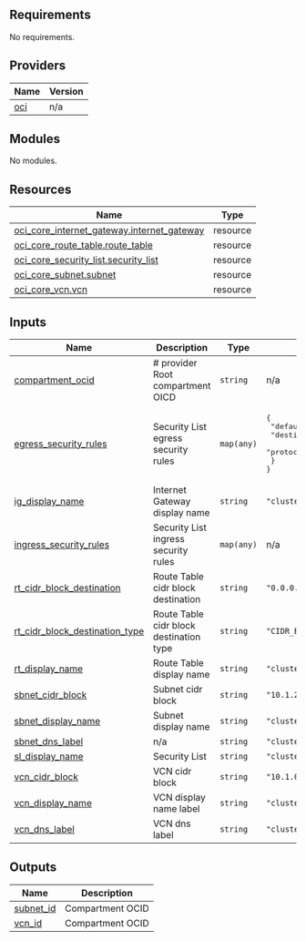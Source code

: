 <!-- BEGIN_TF_DOCS -->
## Requirements

No requirements.

## Providers

| Name | Version |
|------|---------|
| <a name="provider_oci"></a> [oci](#provider\_oci) | n/a |

## Modules

No modules.

## Resources

| Name | Type |
|------|------|
| [oci_core_internet_gateway.internet_gateway](https://registry.terraform.io/providers/hashicorp/oci/latest/docs/resources/core_internet_gateway) | resource |
| [oci_core_route_table.route_table](https://registry.terraform.io/providers/hashicorp/oci/latest/docs/resources/core_route_table) | resource |
| [oci_core_security_list.security_list](https://registry.terraform.io/providers/hashicorp/oci/latest/docs/resources/core_security_list) | resource |
| [oci_core_subnet.subnet](https://registry.terraform.io/providers/hashicorp/oci/latest/docs/resources/core_subnet) | resource |
| [oci_core_vcn.vcn](https://registry.terraform.io/providers/hashicorp/oci/latest/docs/resources/core_vcn) | resource |

## Inputs

| Name | Description | Type | Default | Required |
|------|-------------|------|---------|:--------:|
| <a name="input_compartment_ocid"></a> [compartment\_ocid](#input\_compartment\_ocid) | # provider Root compartment OICD | `string` | n/a | yes |
| <a name="input_egress_security_rules"></a> [egress\_security\_rules](#input\_egress\_security\_rules) | Security List egress security rules | `map(any)` | <pre>{<br>  "default": {<br>    "destination": "0.0.0.0/0",<br>    "protocol": "6"<br>  }<br>}</pre> | no |
| <a name="input_ig_display_name"></a> [ig\_display\_name](#input\_ig\_display\_name) | Internet Gateway display name | `string` | `"clusterIG"` | no |
| <a name="input_ingress_security_rules"></a> [ingress\_security\_rules](#input\_ingress\_security\_rules) | Security List ingress security rules | `map(any)` | n/a | yes |
| <a name="input_rt_cidr_block_destination"></a> [rt\_cidr\_block\_destination](#input\_rt\_cidr\_block\_destination) | Route Table cidr block destination | `string` | `"0.0.0.0/0"` | no |
| <a name="input_rt_cidr_block_destination_type"></a> [rt\_cidr\_block\_destination\_type](#input\_rt\_cidr\_block\_destination\_type) | Route Table cidr block destination type | `string` | `"CIDR_BLOCK"` | no |
| <a name="input_rt_display_name"></a> [rt\_display\_name](#input\_rt\_display\_name) | Route Table display name | `string` | `"clusterRouteTable"` | no |
| <a name="input_sbnet_cidr_block"></a> [sbnet\_cidr\_block](#input\_sbnet\_cidr\_block) | Subnet cidr block | `string` | `"10.1.20.0/24"` | no |
| <a name="input_sbnet_display_name"></a> [sbnet\_display\_name](#input\_sbnet\_display\_name) | Subnet display name | `string` | `"clusterSubnet"` | no |
| <a name="input_sbnet_dns_label"></a> [sbnet\_dns\_label](#input\_sbnet\_dns\_label) | n/a | `string` | `"clustersubnet"` | no |
| <a name="input_sl_display_name"></a> [sl\_display\_name](#input\_sl\_display\_name) | Security List | `string` | `"clusterSecurityList"` | no |
| <a name="input_vcn_cidr_block"></a> [vcn\_cidr\_block](#input\_vcn\_cidr\_block) | VCN cidr block | `string` | `"10.1.0.0/16"` | no |
| <a name="input_vcn_display_name"></a> [vcn\_display\_name](#input\_vcn\_display\_name) | VCN display name label | `string` | `"clusterVCN"` | no |
| <a name="input_vcn_dns_label"></a> [vcn\_dns\_label](#input\_vcn\_dns\_label) | VCN dns label | `string` | `"clustervcn"` | no |

## Outputs

| Name | Description |
|------|-------------|
| <a name="output_subnet_id"></a> [subnet\_id](#output\_subnet\_id) | Compartment OCID |
| <a name="output_vcn_id"></a> [vcn\_id](#output\_vcn\_id) | Compartment OCID |
<!-- END_TF_DOCS -->
